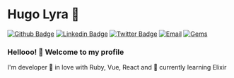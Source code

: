 # Hugo Lyra 👾

[![Github Badge](https://img.shields.io/badge/-Github-000?style=flat-square&logo=Github&logoColor=white&link=https://github.com/hamorim)](https://github.com/hamorim)
[![Linkedin Badge](https://img.shields.io/badge/-LinkedIn-blue?style=flat-square&logo=Linkedin&logoColor=white&link=https://www.linkedin.com/in/hugolyra/)](https://www.linkedin.com/in/hugolyra/)
[![Twitter Badge](https://img.shields.io/badge/-Twitter-1ca0f1?style=flat-square&labelColor=1ca0f1&logo=twitter&logoColor=white&link=https://twitter.com/h_lyra)](https://twitter.com/h_lyra)
[![Email](https://img.shields.io/badge/email-me-blue?style=flat-square)](mailto:me@hugolyra.com)
[![Gems](https://img.shields.io/gem/u/hugolyra?style=flat-square)](https://rubygems.org/profiles/hugolyra)


### Hellooo! 👋 Welcome to my profile

I'm developer 💙 in love with Ruby, Vue, React and 🌱 currently learning Elixir
